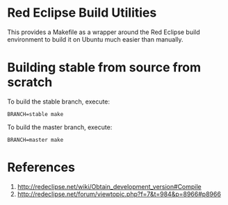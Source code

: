 Red Eclipse Build Utilities
===========================

This provides a Makefile as a wrapper around the Red Eclipse build
environment to build it on Ubuntu much easier than manually.

Building stable from source from scratch
===========================

To build the stable branch, execute:

    BRANCH=stable make

To build the master branch, execute:

    BRANCH=master make

References
==========

1. http://redeclipse.net/wiki/Obtain_development_version#Compile
1. http://redeclipse.net/forum/viewtopic.php?f=7&t=984&p=8966#p8966
